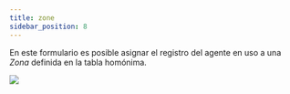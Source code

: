 ```yaml
---
title: zone
sidebar_position: 8
---
```


En este formulario es posible asignar el registro del agente en uso a una *Zona* definida en la tabla homónima.

![](/img/it-it/erp-home/registers/contacts/create-new-contact/accounting-data/agent-registry/zone/image01.png)